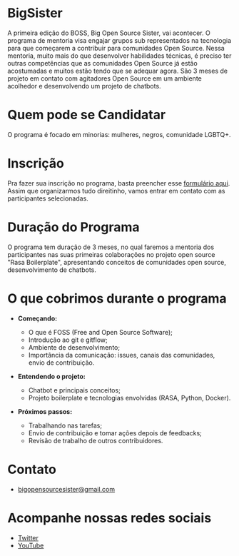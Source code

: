 # BigSister

A primeira edição do BOSS, Big Open Source Sister, vai acontecer. O programa de mentoria visa engajar grupos sub representados na tecnologia para que começarem a contribuir para comunidades Open Source. Nessa mentoria, muito mais do que desenvolver habilidades técnicas, é preciso ter outras competências que as comunidades Open Source já estão acostumadas e muitos estão tendo que se adequar agora. São 3 meses de projeto em contato com agitadores Open Source em um ambiente acolhedor e desenvolvendo um projeto de chatbots.  


# Quem pode se Candidatar

O programa é focado em minorias: mulheres, negros, comunidade LGBTQ+.


# Inscrição

Pra fazer sua inscrição no programa, basta preencher esse [formulário aqui](https://bit.ly/3guR6pS).
Assim que organizarmos tudo direitinho, vamos entrar em contato com as participantes selecionadas.


# Duração do Programa

O programa tem duração de 3 meses, no qual faremos a mentoria dos participantes nas suas primeiras colaborações no projeto open source "Rasa Boilerplate", apresentando conceitos de comunidades open source, desenvolvimento de chatbots.

# O que cobrimos durante o programa

* **Começando:**
    * O que é FOSS (Free and Open Source Software);
    * Introdução ao git e gitflow;
    * Ambiente de desenvolvimento;
    * Importância da comunicação: issues, canais das comunidades, envio de contribuição.

* **Entendendo o projeto:**
    * Chatbot e principais conceitos;
    * Projeto boilerplate e tecnologias envolvidas (RASA, Python, Docker).

* **Próximos passos:**
    * Trabalhando nas tarefas;
    * Envio de contribuição e tomar ações depois de feedbacks;
    * Revisão de trabalho de outros contribuidores.

# Contato

- bigopensourcesister@gmail.com

# Acompanhe nossas redes sociais

- [Twitter](https://twitter.com/opensourcesis)
- [YouTube](https://www.youtube.com/channel/UCQxKAvq-QLq57dqGYI_TuFw)



